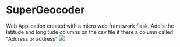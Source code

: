 # SuperGeocoder
Web Application created with a micro web framework flask. Add's the latitude and longitude columns on the csv file if there a column called "Address or address"
![](https://media.discordapp.net/attachments/697056555421532239/697056628364673124/Screenshot_from_2020-04-07_13-12-11.png?width=824&height=463)
